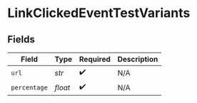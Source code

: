 # LinkClickedEventTestVariants


## Fields

| Field              | Type               | Required           | Description        |
| ------------------ | ------------------ | ------------------ | ------------------ |
| `url`              | *str*              | :heavy_check_mark: | N/A                |
| `percentage`       | *float*            | :heavy_check_mark: | N/A                |